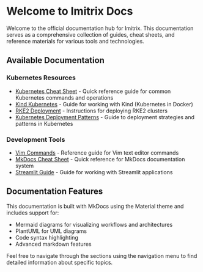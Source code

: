 # Welcome to Imitrix Docs

Welcome to the official documentation hub for Imitrix. This documentation serves as a comprehensive collection of guides, cheat sheets, and reference materials for various tools and technologies.

## Available Documentation

### Kubernetes Resources
- [Kubernetes Cheat Sheet](kubecheat.md) - Quick reference guide for common Kubernetes commands and operations
- [Kind Kubernetes](kube-kind.md) - Guide for working with Kind (Kubernetes in Docker)
- [RKE2 Deployment](rke2-deployment.md) - Instructions for deploying RKE2 clusters
- [Kubernetes Deployment Patterns](kube-deployment-pattern-rh.md) - Guide to deployment strategies and patterns in Kubernetes

### Development Tools
- [Vim Commands](vim-commands.md) - Reference guide for Vim text editor commands
- [MkDocs Cheat Sheet](mkdocscheat.md) - Quick reference for MkDocs documentation system
- [Streamlit Guide](streamlit-guide.md) - Guide for working with Streamlit applications

## Documentation Features

This documentation is built with MkDocs using the Material theme and includes support for:

- Mermaid diagrams for visualizing workflows and architectures
- PlantUML for UML diagrams
- Code syntax highlighting
- Advanced markdown features

Feel free to navigate through the sections using the navigation menu to find detailed information about specific topics.
